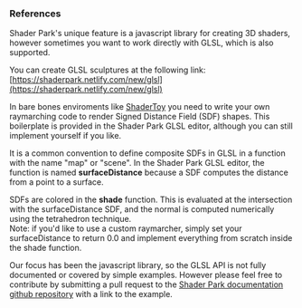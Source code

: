 <!-- ---
home: true
sidebar: true
features:
- title: Creative Coding Community
  details: Focuses on real time generative graphics and teaches new developers techniques in 3D graphics.
- title: Builtin Shading Functions
  details: The setup of ray marching is provided to you with helper functions for creating the signed distance field geometry so that you can focus on creating.
- title: Live Collaboration
  details: Save your sculptures and explore other people's creations.
footer: MIT Licensed | Copyright © 2018-present Torin Blankensmith & Peter Whidden
--- -->

### References
Shader Park's unique feature is a javascript library for creating 3D shaders, however sometimes you want to work directly with GLSL, which is also supported. 

You can create GLSL sculptures at the following link:  
[https://shaderpark.netlify.com/new/glsl](https://shaderpark.netlify.com/new/glsl)

In bare bones enviroments like [ShaderToy](https://shadertoy.com) you need to write your own raymarching code to render Signed Distance Field (SDF) shapes. This boilerplate is provided in the Shader Park GLSL editor, although you can still implement yourself if you like. 

It is a common convention to define composite SDFs in GLSL in a function with the name "map" or "scene". 
In the Shader Park GLSL editor, the function is named **surfaceDistance** because a SDF computes the distance from a point to a surface.

SDFs are colored in the **shade** function. This is evaluated at the intersection with the surfaceDistance SDF, and the normal is computed numerically using the tetrahedron technique.  
Note: if you'd like to use a custom raymarcher, simply set your surfaceDistance to return 0.0 and implement everything from scratch inside the shade function.

Our focus has been the javascript library, so the GLSL API is not fully documented or covered by simple examples. However please feel free to contribute by submitting a pull request to the [Shader Park documentation github repository](https://github.com/shader-park/shader-park-docs) with a link to the example.


<!-- <iframe width="100%" height="450px" src="/examples?embed=true" frameborder="0"></iframe> -->

<!-- 
## Geometries

### sphere

```float sphere( vec3 p, float size )```

#### Example
```glsl
float sphere(vec3 p, float size);
```
<iframe width="100%" height="450px" src="https://shaderpark.netlify.com/sculpture/-LM-Nx6cvMmlbdKKiB64?example=true&embed=true" frameborder="0"></iframe>

### box
```flat box(vec3 p, vec3 dimensions)```
#### Example
```glsl
float box(vec3 p, vec3 size);
```

<iframe width="100%" height="450px" src="https://shaderpark.netlify.com/sculpture/-LM-LkFiHWJrolzNlpFF?example=true&embed=true" frameborder="0"></iframe>

### roundedBox
```flat roundedBox(vec3 p, vec3 dimensions, float roundness)```
#### Example
```glsl
float map(vec3 p) {
	return box(p, vec3(0.3, 0.3, 0.3), 0.2);
}
```
<iframe width="100%" height="450px" src="http://shaderpark.herokuapp.com" frameborder="0"></iframe>



### line
#### Example
```glsl
float line(p, vec3 start, vec3 end, float width);
```
<iframe width="100%" height="450px" src="https://shaderpark.netlify.com/sculpture/-LM0vjFEwV1Ha18Hl9AP?example=true&embed=true" frameborder="0"></iframe>

### torus
#### Example
```glsl
float torus(vec3 p, vec2 size);
```
<iframe width="100%" height="450px" src="https://shaderpark.netlify.com/sculpture/-LM-OGmDkb48R4uyugiA?example=true&embed=true" frameborder="0"></iframe>

### cylinder
#### Example
```glsl
float cylinder(vec3 p, vec2 size);
```
<iframe width="100%" height="450px" src="https://shaderpark.netlify.com/sculpture/-LM0t3ZICdtWkNLFkO1q?example=true&embed=true" frameborder="0"></iframe>


### cone
#### Example

### plane
#### Example

### prism
#### Example

## Operations

### add
#### Example
```glsl 
float add(float obj1, float obj2);
```
<iframe width="100%" height="450px" src="https://shaderpark.netlify.com/sculpture/-LM3FtAfpWixlL9VAr4G?example=true&embed=true" frameborder="0"></iframe>

### subtract
#### Example
```glsl 
float subtract(float obj1, float obj2);
```
<iframe width="100%" height="450px" src="https://shaderpark.netlify.com/sculpture/-LM3HB7wAVNSJW5ggB4d?example=true&embed=true" frameborder="0"></iframe>

### intersect
#### Example
```glsl
float intersect(float obj1, float obj2);
```
<iframe width="100%" height="450px" src="https://shaderpark.netlify.com/sculpture/-LM3HsbO0jkByC9KAAgs?example=true&embed=true" frameborder="0"></iframe>

### smoothAdd
#### Example
```glsl
float smoothAdd(float obj1, float obj2, float amount);
```
<iframe width="100%" height="450px" src="https://shaderpark.netlify.com/sculpture/-LMjM7k1N6SLJKFu_7UR?example=true&embed=true" frameborder="0"></iframe>

### Smooth Subtraction

### mix
#### Example
```glsl
float mix(float obj1, float obj2, float amount);
```
<iframe width="100%" height="450px" src="https://shaderpark.netlify.com/sculpture/-LMjG0XPKeUoPRK1i1GW?example=true&embed=true" frameborder="0"></iframe>

### Repeat 3D
### Radial Repeat

### Translate 2D
### Translate 3D
### Scale 2D
### Scale 3D
### Twist


## Lighting

### simpleLighting
#### Example
```glsl
float simpleLighting(vec3 p, vec3 normal, vec3 lightDirection);
```
<iframe width="100%" height="450px" src="https://shaderpark.netlify.com/sculpture/-LM-Nx6cvMmlbdKKiB64?example=true&embed=true" frameborder="0"></iframe>

### occlusion
#### Example
```glsl
float occlusion(vec3 p, vec3 normal);
```
<iframe width="100%" height="450px" src="https://shaderpark.netlify.com/sculpture/-LOLQrXYlRMTrAkVtTcA?&embed=true" frameborder="0"></iframe>

## Noise
### noise
#### Example
```glsl
vec3 noise(vec3 pos);
```
<iframe width="100%" height="450px" src="https://shaderpark.netlify.com/sculpture/-LOCynJRpfhD4y_2gpxG?&embed=true" frameborder="0"></iframe>

### fractalNoise
#### Example
```glsl
vec3 fractalNoise(vec3 pos);
```
<iframe width="100%" height="450px" src="https://shaderpark.netlify.com/sculpture/-LPiqQhbCJWu873hB-qW?&embed=true" frameborder="0"></iframe>
 
## Mouse Interactions

### mouse
#### Example
```glsl
vec3 mouse;
```
<iframe width="100%" height="450px" src="https://shaderpark.netlify.com/sculpture/-LOCLqPCs9XAEDaBI9Vd?&embed=true" frameborder="0"></iframe>

### mouseIntersection
#### Example
```glsl
vec3 mouseIntersection();
```
<iframe width="100%" height="450px" src="https://shaderpark.netlify.com/sculpture/-LOCklVRmdW9CJbSTMQT?&embed=true" frameborder="0"></iframe>
 -->

